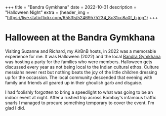 +++
title = "Bandra Gymkhana"
date = 2022-10-31
description = "Halloween Night"
extra = {header_img = "https://live.staticflickr.com/65535/52469575234_8c31cc8a0f_b.jpg"}
+++

# Halloween at the Bandra Gymkhana

Visiting Suzanne and Richard, my AirBnB hosts, in 2022 was a memorable experience for me. It was Halloween (2022) and the local [Bandra Gymkhana](https://www.thebandragym.com) was hosting a party for the families who were members. Halloween gets discussed every year as not being local to the Indian cultural ethos. Culture messiahs never rest but nothing beats the joy of the little children dressing up for the occassion. The local community descended that evening with family and friends all geared up in their ghoulish garb and disguise. 

I had foolishly forgotten to bring a speedlight to what was going to be an indoor event at night. After a rushed trip across Bombay's infamous traffic snarls I managed to procure something temporary to cover the event. I'm glad I did.

<div class="gallery">
  <a href="https://live.staticflickr.com/65535/52469575234_8c31cc8a0f_b.jpg" data-ngthumb="https://live.staticflickr.com/65535/52469575234_8c31cc8a0f_b.jpg"></a>
  <a href="https://live.staticflickr.com/65535/52469573044_c8ebbd642b_b.jpg" data-ngthumb="https://live.staticflickr.com/65535/52469573044_c8ebbd642b_b.jpg"> </a>
  <a href="https://live.staticflickr.com/65535/52469757585_d21594bdac_b.jpg" data-ngthumb="https://live.staticflickr.com/65535/52469757585_d21594bdac_b.jpg"> </a>
  <a href="https://live.staticflickr.com/65535/52469766205_aee1e00834_b.jpg" data-ngthumb="https://live.staticflickr.com/65535/52469766205_aee1e00834_b.jpg"> </a>
  <a href="https://live.staticflickr.com/65535/52469849893_b078699bdc_b.jpg" data-ngthumb="https://live.staticflickr.com/65535/52469849893_b078699bdc_b.jpg"> </a>
  <a href="https://live.staticflickr.com/65535/52469847938_661da312a6_b.jpg" data-ngthumb="https://live.staticflickr.com/65535/52469847938_661da312a6_b.jpg"> </a>
  <a href="https://live.staticflickr.com/65535/52468799087_2f33696f7e_b.jpg" data-ngthumb="https://live.staticflickr.com/65535/52468799087_2f33696f7e_b.jpg"> </a>
  <a href="https://live.staticflickr.com/65535/52469577654_71c78aedb8_b.jpg" data-ngthumb="https://live.staticflickr.com/65535/52469577654_71c78aedb8_b.jpg"> </a>
  <a href="https://live.staticflickr.com/65535/52469574819_542130880e_b.jpg" data-ngthumb="https://live.staticflickr.com/65535/52469574819_542130880e_b.jpg"> </a>
</div>
